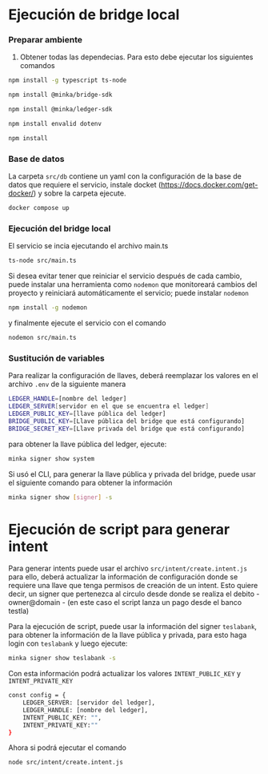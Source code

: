 
# Ejecución de bridge local
### Preparar ambiente
1. Obtener todas las dependecias. Para esto debe ejecutar los siguientes comandos


```bash
npm install -g typescript ts-node
```

```bash
npm install @minka/bridge-sdk
```
```bash
npm install @minka/ledger-sdk
```
```bash
npm install envalid dotenv
```

```bash
npm install
```

### Base de datos
La carpeta `src/db` contiene un yaml con la configuración de la base de datos que requiere el servicio, instale docket (https://docs.docker.com/get-docker/) y sobre la carpeta ejecute. 

```bash
docker compose up
``` 
### Ejecución del bridge local 

El servicio se incia ejecutando el archivo main.ts
```bash
ts-node src/main.ts
``` 
Si desea evitar tener que reiniciar el servicio después de cada cambio, puede instalar una herramienta como `nodemon` que monitoreará cambios del proyecto y reiniciará automáticamente el servicio; puede instalar `nodemon`
```bash
npm install -g nodemon
```

y finalmente ejecute el servicio con el comando 
```bash
nodemon src/main.ts
```

### Sustitución de variables
Para realizar la configuración de llaves, deberá reemplazar los valores en el archivo `.env` de la siguiente manera

```bash
LEDGER_HANDLE=[nombre del ledger]
LEDGER_SERVER[servidor en el que se encuentra el ledger]
LEDGER_PUBLIC_KEY=[llave pública del ledger] 
BRIDGE_PUBLIC_KEY=[Llave pública del bridge que está configurando]
BRIDGE_SECRET_KEY=[Llave privada del bridge que está configurando]
```

para obtener la llave pública del ledger, ejecute:
```bash
minka signer show system
```
Si usó el CLI, para generar la llave pública y privada del bridge, puede usar el siguiente comando para obtener la información
```bash
minka signer show [signer] -s
```


# Ejecución de script para generar intent

Para generar intents puede usar el archivo `src/intent/create.intent.js` para ello, deberá actualizar la información de configuración donde se requiere una llave que tenga permisos de creación de un intent. Esto quiere decir, un signer que pertenezca al circulo desde donde se realiza el debito - owner@domain - (en este caso el script lanza un pago desde el banco testla) 

Para la ejecución de script, puede usar la información del signer `teslabank`, para obtener la información de la llave pública y privada, para esto haga login con `teslabank` y luego ejecute:

```bash
minka signer show teslabank -s
```
Con esta información podrá actualizar los valores `INTENT_PUBLIC_KEY` y `INTENT_PRIVATE_KEY`
```bash
const config = {
    LEDGER_SERVER: [servidor del ledger],
    LEDGER_HANDLE: [nombre del ledger],
    INTENT_PUBLIC_KEY: "",
    INTENT_PRIVATE_KEY:""
}
```
Ahora si podrá ejecutar el comando 
```bash
node src/intent/create.intent.js
```
